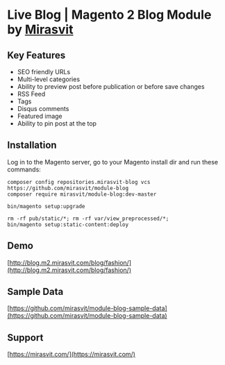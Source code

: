 # Live Blog | Magento 2 Blog Module by [Mirasvit](https://mirasvit.com/)

## Key Features

* SEO friendly URLs
* Multi-level categories
* Ability to preview post before publication or before save changes
* RSS Feed
* Tags
* Disqus comments
* Featured image
* Ability to pin post at the top

## Installation

Log in to the Magento server, go to your Magento install dir and run these commands:
```
composer config repositories.mirasvit-blog vcs https://github.com/mirasvit/module-blog
composer require mirasvit/module-blog:dev-master

bin/magento setup:upgrade

rm -rf pub/static/*; rm -rf var/view_preprocessed/*;
bin/magento setup:static-content:deploy
```

## Demo
[http://blog.m2.mirasvit.com/blog/fashion/](http://blog.m2.mirasvit.com/blog/fashion/)

## Sample Data
[https://github.com/mirasvit/module-blog-sample-data](https://github.com/mirasvit/module-blog-sample-data)

## Support
[https://mirasvit.com/](https://mirasvit.com/)
